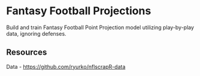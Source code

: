 # Fantasy Football Projections
Build and train Fantasy Football Point Projection model utilizing play-by-play data, ignoring defenses.

## Resources
Data - https://github.com/ryurko/nflscrapR-data
